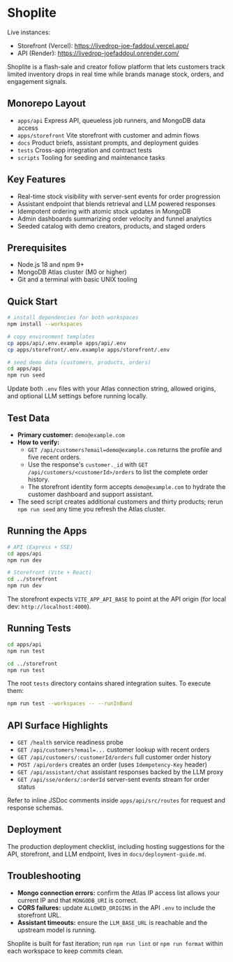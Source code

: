 # Shoplite

Live instances:
- Storefront (Vercel): https://livedrop-joe-faddoul.vercel.app/
- API (Render): https://livedrop-joefaddoul.onrender.com/
  
Shoplite is a flash-sale and creator follow platform that lets customers track limited inventory drops in real time while brands manage stock, orders, and engagement signals.


## Monorepo Layout

- `apps/api` Express API, queueless job runners, and MongoDB data access
- `apps/storefront` Vite storefront with customer and admin flows
- `docs` Product briefs, assistant prompts, and deployment guides
- `tests` Cross-app integration and contract tests
- `scripts` Tooling for seeding and maintenance tasks

## Key Features

- Real-time stock visibility with server-sent events for order progression
- Assistant endpoint that blends retrieval and LLM powered responses
- Idempotent ordering with atomic stock updates in MongoDB
- Admin dashboards summarizing order velocity and funnel analytics
- Seeded catalog with demo creators, products, and staged orders

## Prerequisites

- Node.js 18 and npm 9+
- MongoDB Atlas cluster (M0 or higher)
- Git and a terminal with basic UNIX tooling

## Quick Start

```bash
# install dependencies for both workspaces
npm install --workspaces

# copy environment templates
cp apps/api/.env.example apps/api/.env
cp apps/storefront/.env.example apps/storefront/.env

# seed demo data (customers, products, orders)
cd apps/api
npm run seed
```

Update both `.env` files with your Atlas connection string, allowed origins, and optional LLM settings before running locally.

## Test Data

- **Primary customer:** `demo@example.com`
- **How to verify:**
  - `GET /api/customers?email=demo@example.com` returns the profile and five recent orders.
  - Use the response's `customer._id` with `GET /api/customers/<customerId>/orders` to list the complete order history.
  - The storefront identity form accepts `demo@example.com` to hydrate the customer dashboard and support assistant.
- The seed script creates additional customers and thirty products; rerun `npm run seed` any time you refresh the Atlas cluster.

## Running the Apps

```bash
# API (Express + SSE)
cd apps/api
npm run dev

# Storefront (Vite + React)
cd ../storefront
npm run dev
```

The storefront expects `VITE_APP_API_BASE` to point at the API origin (for local dev: `http://localhost:4000`).

## Running Tests

```bash
cd apps/api
npm run test

cd ../storefront
npm run test
```

The root `tests` directory contains shared integration suites. To execute them:

```bash
npm run test --workspaces -- --runInBand
```

## API Surface Highlights

- `GET /health` service readiness probe
- `GET /api/customers?email=...` customer lookup with recent orders
- `GET /api/customers/:customerId/orders` full customer order history
- `POST /api/orders` creates an order (uses `Idempotency-Key` header)
- `GET /api/assistant/chat` assistant responses backed by the LLM proxy
- `GET /api/sse/orders/:orderId` server-sent events stream for order status

Refer to inline JSDoc comments inside `apps/api/src/routes` for request and response schemas.

## Deployment

The production deployment checklist, including hosting suggestions for the API, storefront, and LLM endpoint, lives in `docs/deployment-guide.md`.

## Troubleshooting

- **Mongo connection errors:** confirm the Atlas IP access list allows your current IP and that `MONGODB_URI` is correct.
- **CORS failures:** update `ALLOWED_ORIGINS` in the API `.env` to include the storefront URL.
- **Assistant timeouts:** ensure the `LLM_BASE_URL` is reachable and the upstream model is running.

Shoplite is built for fast iteration; run `npm run lint` or `npm run format` within each workspace to keep commits clean.


